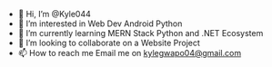 - 👋 Hi, I’m @Kyle044
- 👀 I’m interested in Web Dev Android Python
- 🌱 I’m currently learning MERN Stack Python and .NET Ecosystem
- 💞️ I’m looking to collaborate on a Website Project
- 📫 How to reach me Email me on kylegwapo04@gmail.com

<!---
Kyle044/Kyle044 is a ✨ special ✨ repository because its `README.md` (this file) appears on your GitHub profile.
You can click the Preview link to take a look at your changes.
--->
